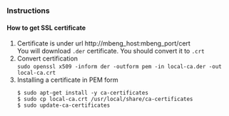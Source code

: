 ### Instructions 
#### How to get SSL certificate 
1. Certificate is under url http://mbeng_host:mbeng_port/cert<br/>
   You will download `.der` certificate. You should convert it to `.crt`
2. Convert certification <br/> 
    `sudo openssl x509 -inform der -outform pem -in local-ca.der -out local-ca.crt`<br/>
3. Installing a certificate in PEM form
   ```
   $ sudo apt-get install -y ca-certificates
   $ sudo cp local-ca.crt /usr/local/share/ca-certificates
   $ sudo update-ca-certificates
   ```